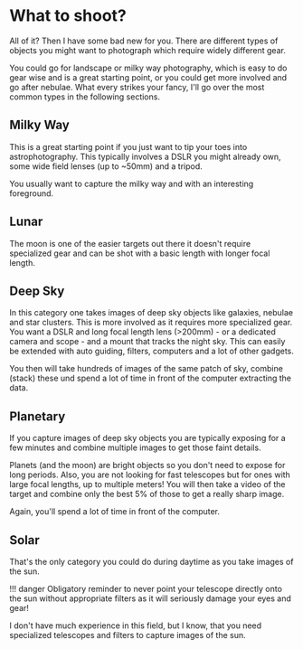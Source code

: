 ﻿# What to shoot?

All of it? Then I have some bad new for you. There are different types of objects you might want to photograph which require widely different gear.

You could go for landscape or milky way photography, which is easy to do gear wise and is a great starting point, or you could get more involved and go after nebulae. What every strikes your fancy, I'll go over the most common types in the following sections.

## Milky Way
This is a great starting point if you just want to tip your toes into astrophotography. This typically involves a DSLR you might already own, some wide field lenses (up to ~50mm) and a tripod. 

You usually want to capture the milky way and with an interesting foreground.

## Lunar
The moon is one of the easier targets out there it doesn't require specialized gear and can be shot with a basic length with longer focal length.

## Deep Sky
In this category one takes images of deep sky objects like galaxies, nebulae and star clusters. This is more involved as it requires more specialized gear. You want a DSLR and long focal length lens (>200mm) - or a dedicated camera and scope - and a mount that tracks the night sky. This can easily be extended with auto guiding, filters, computers and a lot of other gadgets.

You then will take hundreds of images of the same patch of sky, combine (stack) these und spend a lot of time in front of the computer extracting the data.

## Planetary
If you capture images of deep sky objects you are typically exposing for a few minutes and combine multiple images to get those faint details.

Planets (and the moon) are bright objects so you don't need to expose for long periods. Also, you are not looking for fast telescopes but for ones with large focal lengths, up to multiple meters! You will then take a video of the target and combine only the best 5% of those to get a really sharp image.

Again, you'll spend a lot of time in front of the computer.

## Solar
That's the only category you could do during daytime as you take images of the sun.

!!! danger
    Obligatory reminder to never point your telescope directly onto the sun without appropriate filters as it will seriously damage your eyes and gear!

I don't have much experience in this field, but I know, that you need specialized telescopes and filters to capture images of the sun.
